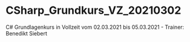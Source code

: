 # CSharp_Grundkurs_VZ_20210302
 C# Grundlagenkurs in Vollzeit vom 02.03.2021  bis 05.03.2021 - Trainer: Benedikt Siebert 
